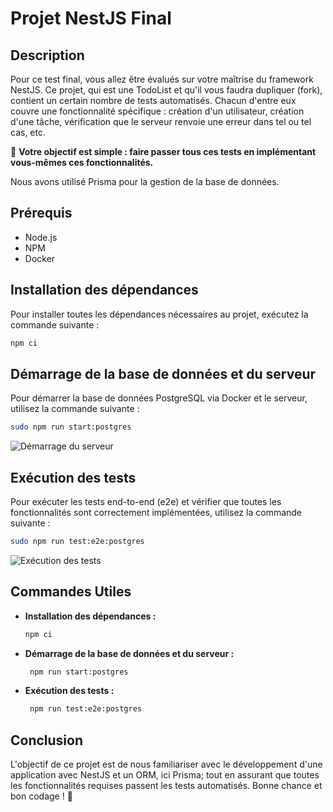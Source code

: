 
# Projet NestJS Final

## Description

Pour ce test final, vous allez être évalués sur votre maîtrise du framework NestJS. Ce projet, qui est une TodoList et qu'il vous faudra dupliquer (fork), contient un certain nombre de tests automatisés. Chacun d'entre eux couvre une fonctionnalité spécifique : création d'un utilisateur, création d'une tâche, vérification que le serveur renvoie une erreur dans tel ou tel cas, etc.

🎯 **Votre objectif est simple : faire passer tous ces tests en implémentant vous-mêmes ces fonctionnalités.**

Nous avons utilisé Prisma pour la gestion de la base de données.

## Prérequis

- Node.js
- NPM
- Docker

## Installation des dépendances

Pour installer toutes les dépendances nécessaires au projet, exécutez la commande suivante :

```bash
npm ci
```

## Démarrage de la base de données et du serveur

Pour démarrer la base de données PostgreSQL via Docker et le serveur, utilisez la commande suivante :

```bash
sudo npm run start:postgres
```

![Démarrage du serveur](https://cdn.discordapp.com/attachments/1197615280231284756/1243507166879678474/image.png?ex=6651b9cb&is=6650684b&hm=645a2ba1378b87e0a490a8c0aae5d6c1fa86e3a8e979975b0af089eac6e6cfff&)

## Exécution des tests

Pour exécuter les tests end-to-end (e2e) et vérifier que toutes les fonctionnalités sont correctement implémentées, utilisez la commande suivante :

```bash
sudo npm run test:e2e:postgres
```

![Exécution des tests](https://cdn.discordapp.com/attachments/1197615280231284756/1243507371456860210/image.png?ex=6651b9fc&is=6650687c&hm=56b577de1dde084d4bac713e88d2898ea397c154c7f43f3054c7a5bc37543761&)

## Commandes Utiles

- **Installation des dépendances :**

  ```bash
  npm ci
  ```

- **Démarrage de la base de données et du serveur :**

  ```bash
   npm run start:postgres
  ```

- **Exécution des tests :**

  ```bash
   npm run test:e2e:postgres
  ```

## Conclusion

L'objectif de ce projet est de nous familiariser avec le développement d'une application avec NestJS et un ORM, ici Prisma; tout en assurant que toutes les fonctionnalités requises passent les tests automatisés. Bonne chance et bon codage ! 🚀
